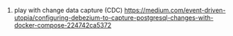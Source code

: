 1. play with change data capture (CDC) https://medium.com/event-driven-utopia/configuring-debezium-to-capture-postgresql-changes-with-docker-compose-224742ca5372

